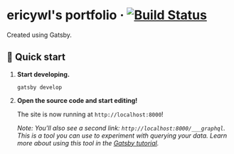 # ericywl's portfolio · [![Build Status](https://travis-ci.com/ericywl/ericywl.github.io.svg)](https://travis-ci.com/ericywl/ericywl.github.io)

Created using Gatsby.

## 🚀 Quick start

1.  **Start developing.**

    ```shell
    gatsby develop
    ```

2.  **Open the source code and start editing!**

    The site is now running at `http://localhost:8000`!

    _Note: You'll also see a second link: _`http://localhost:8000/___graphql`_. This is a tool you can use to experiment with querying your data. Learn more about using this tool in the [Gatsby tutorial](https://www.gatsbyjs.org/tutorial/part-five/#introducing-graphiql)._
